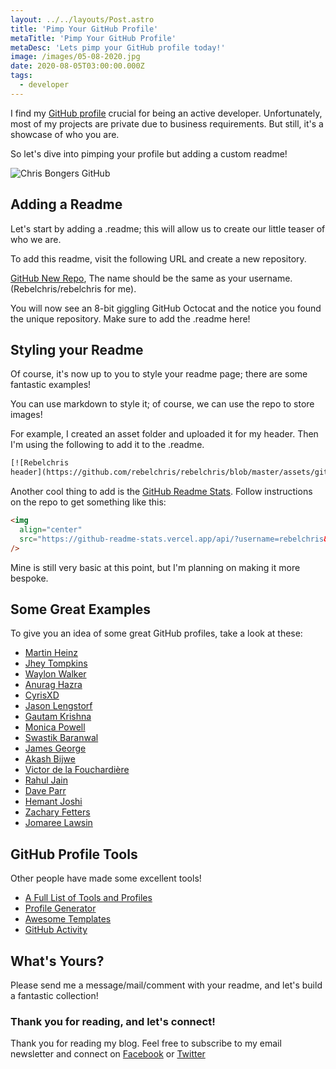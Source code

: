 ```yaml
---
layout: ../../layouts/Post.astro
title: 'Pimp Your GitHub Profile'
metaTitle: 'Pimp Your GitHub Profile'
metaDesc: 'Lets pimp your GitHub profile today!'
image: /images/05-08-2020.jpg
date: 2020-08-05T03:00:00.000Z
tags:
  - developer
---
```


I find my [GitHub profile](https://github.com/rebelchris) crucial for being an active developer. Unfortunately, most of my projects are private due to business requirements. But still, it's a showcase of who you are.

So let's dive into pimping your profile but adding a custom readme!

![Chris Bongers GitHub](https://dev-to-uploads.s3.amazonaws.com/i/0m95ygs8wn910ltwvgy4.png)

## Adding a Readme

Let's start by adding a .readme; this will allow us to create our little teaser of who we are.

To add this readme, visit the following URL and create a new repository.

[GitHub New Repo](https://github.com/new), The name should be the same as your username. (Rebelchris/rebelchris for me).

You will now see an 8-bit giggling GitHub Octocat and the notice you found the unique repository. Make sure to add the .readme here!

## Styling your Readme

Of course, it's now up to you to style your readme page; there are some fantastic examples!

You can use markdown to style it; of course, we can use the repo to store images!

For example, I created an asset folder and uploaded it for my header. Then I'm using the following to add it to the .readme.

```html
[![Rebelchris
header](https://github.com/rebelchris/rebelchris/blob/master/assets/github-header.png)](https://daily-dev-tips.com)
```

Another cool thing to add is the [GitHub Readme Stats](https://github.com/anuraghazra/github-readme-stats). Follow instructions on the repo to get something like this:

```html
<img
  align="center"
  src="https://github-readme-stats.vercel.app/api/?username=rebelchris&theme=dracula"
/>
```

Mine is still very basic at this point, but I'm planning on making it more bespoke.

## Some Great Examples

To give you an idea of some great GitHub profiles, take a look at these:

- [Martin Heinz](https://github.com/MartinHeinz)
- [Jhey Tompkins](https://github.com/jh3y)
- [Waylon Walker](https://github.com/WaylonWalker)
- [Anurag Hazra](https://github.com/anuraghazra)
- [CyrisXD](https://github.com/cyrisxd)
- [Jason Lengstorf](https://github.com/jlengstorf)
- [Gautam Krishna](https://github.com/gautamkrishnar)
- [Monica Powell](https://github.com/M0nica)
- [Swastik Baranwal](https://github.com/Delta456)
- [James George](https://github.com/jamesgeorge007)
- [Akash Bijwe](https://github.com/akashbijwe)
- [Victor de la Fouchardière](https://github.com/viclafouch)
- [Rahul Jain](https://github.com/rahuldkjain)
- [Dave Parr](https://github.com/DaveParr)
- [Hemant Joshi](https://github.com/8bithemant)
- [Zachary Fetters](https://github.com/zfett)
- [Jomaree Lawsin](https://github.com/jl88s)

## GitHub Profile Tools

Other people have made some excellent tools!

- [A Full List of Tools and Profiles](https://github.com/abhisheknaiidu/awesome-github-profile-readme)
- [Profile Generator](https://rahuldkjain.github.io/gh-profile-readme-generator/)
- [Awesome Templates](https://github.com/elangosundar/awesome-README-templates)
- [GitHub Activity](https://github.com/jamesgeorge007/github-activity-readme)

## What's Yours?

Please send me a message/mail/comment with your readme, and let's build a fantastic collection!

### Thank you for reading, and let's connect!

Thank you for reading my blog. Feel free to subscribe to my email newsletter and connect on [Facebook](https://www.facebook.com/DailyDevTipsBlog) or [Twitter](https://twitter.com/DailyDevTips1)
